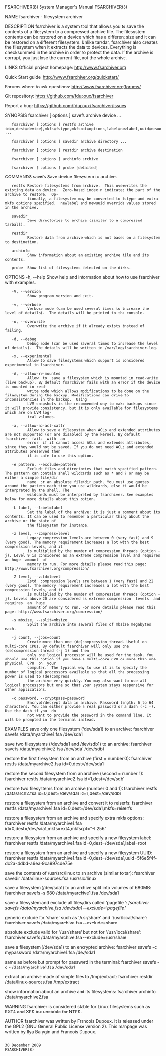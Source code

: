 FSARCHIVER(8)                                                          System Manager's Manual                                                         FSARCHIVER(8)

NAME
       fsarchiver - filesystem archiver

DESCRIPTION
       fsarchiver  is  a system tool that allows you to save the contents of a filesystem to a compressed archive file. The filesystem contents can be restored on a
       device which has a different size and it can be restored on a different filesystem. Unlike tar/dar, fsarchiver also creates the filesystem when  it  extracts
       the  data  to  devices. Everything is checksummed in the archive in order to protect the data. If the archive is corrupt, you just lose the current file, not
       the whole archive.

LINKS
   Official project homepage:
       http://www.fsarchiver.org

   Quick Start guide:
       http://www.fsarchiver.org/quickstart/

   Forums where to ask questions:
       http://www.fsarchiver.org/forums/

   Git repository:
       https://github.com/fdupoux/fsarchiver

   Report a bug:
       https://github.com/fdupoux/fsarchiver/issues

SYNOPSIS
       fsarchiver [ options ] savefs archive device ...

       fsarchiver [ options ] restfs archive id=n,dest=device[,mkfs=fstype,mkfsopt=options,label=newlabel,uuid=newuuid] ...

       fsarchiver [ options ] savedir archive directory ...

       fsarchiver [ options ] restdir archive destination

       fsarchiver [ options ] archinfo archive

       fsarchiver [ options ] probe [detailed]

COMMANDS
       savefs Save device filesystem to archive.

       restfs Restore filesystems from archive.  This overwrites the existing data on device.  Zero-based index n indicates the part of the archive to restore.  Op‐
              tionally, a filesystem may be converted to fstype and extra mkfs options specified.  newlabel and newuuid override values stored in the archive.

       savedir
              Save directories to archive (similar to a compressed tarball).

       restdir
              Restore data from archive which is not based on a filesystem to destination.

       archinfo
              Show information about an existing archive file and its contents.

       probe  Show list of filesystems detected on the disks.

OPTIONS
       -h, --help
              Show help and information about how to use fsarchiver with examples.

       -V, --version
              Show program version and exit.

       -v, --verbose
              Verbose mode (can be used several times to increase the level of details).  The details will be printed to the console.

       -o, --overwrite
              Overwrite the archive if it already exists instead of failing.

       -d, --debug
              Debug mode (can be used several times to increase the level of details).  The details will be written in /var/log/fsarchiver.log.

       -x, --experimental
              Allow to save filesystems which support is considered experimental in fsarchiver.

       -A, --allow-rw-mounted
              Allow  to  save a filesystem which is mounted in read-write (live backup). By default fsarchiver fails with an error if the device is mounted in read-
              write mode which allows modifications to be done on the filesystem during the backup. Modifications can drive to inconsistencies in the backup.  Using
              LVM snapshots is the recommended way to make backups since it will provide consistency, but it is only available for filesystems which are on LVM log‐
              ical volumes.

       -a, --allow-no-acl-xattr
              Allow to save a filesystem when ACLs and extended attributes are not supported (or are disabled) by the kernel. By default fsarchiver  fails  with  an
              error  if it cannot access ACLs and extended attributes, since they would not be saved. If you do not need ACLs and extended attributes preserved then
              it is safe to use this option.

       -e pattern, --exclude=pattern
              Exclude files and directories that match specified pattern. The pattern can contain shell wildcards such as * and ? or may be either a simple file/dir
              name  or an absolute file/dir path. You must use quotes around the pattern each time you use wildcards, else it would be interpreted by the shell. The
              wildcards must be interpreted by fsarchiver. See examples below for more details about this option.

       -L label, --label=label
              Set the label of the archive: it is just a comment about its contents. It can be used to remember a particular thing about the archive or the state of
              the filesystem for instance.

       -z level, --compress=level
              Legacy compression levels are between 0 (very fast) and 9 (very good). The memory requirement increases a lot with the best compression levels, and it
              is multiplied by the number of compression threads (option -j). Level 9 is considered as an extreme compression level and requires an huge  amount  of
              memory to run. For more details please read this page: http://www.fsarchiver.org/compression/

       -Z level, --zstd=level
              Zstd  compression levels are between 1 (very fast) and 22 (very good). The memory requirement increases a lot with the best compression levels, and it
              is multiplied by the number of compression threads (option -j). Levels above 20 are considered as extreme compression  levels  and  requires  an  huge
              amount of memory to run. For more details please read this page: http://www.fsarchiver.org/compression/

       -s mbsize, --split=mbsize
              Split the archive into several files of mbsize megabytes each.

       -j count, --jobs=count
              Create more than one (de)compression thread. Useful on multi-core CPUs. By default fsarchiver will only use one (de)compression thread (-j 1) and then
              only one logical processor will be used for the task. You should use this option if you have a multi-core CPU or more than one physical  CPU  on  your
              computer.  The typical way to use it is to specify the number of logical processors available so that all the processing power is used to (de)compress
              the archive very quickly. You may also want to use all logical processors but one so that your system stays responsive for other applications.

       -c password, --cryptpass=password
              Encrypt/decrypt data in archive. Password length: 6 to 64 characters. You can either provide a real password or a dash (-c -). Use the dash if you  do
              not want to provide the password in the command line. It will be prompted in the terminal instead.

EXAMPLES
   save only one filesystem (/dev/sda1) to an archive:
       fsarchiver savefs /data/myarchive1.fsa /dev/sda1

   save two filesystems (/dev/sda1 and /dev/sdb1) to an archive:
       fsarchiver savefs /data/myarchive2.fsa /dev/sda1 /dev/sdb1

   restore the first filesystem from an archive (first = number 0):
       fsarchiver restfs /data/myarchive2.fsa id=0,dest=/dev/sda1

   restore the second filesystem from an archive (second = number 1):
       fsarchiver restfs /data/myarchive2.fsa id=1,dest=/dev/sdb1

   restore two filesystems from an archive (number 0 and 1):
       fsarchiver restfs /data/arch2.fsa id=0,dest=/dev/sda1 id=1,dest=/dev/sdb1

   restore a filesystem from an archive and convert it to reiserfs:
       fsarchiver restfs /data/myarchive1.fsa id=0,dest=/dev/sda1,mkfs=reiserfs

   restore a filesystem from an archive and specify extra mkfs options:
       fsarchiver restfs /data/myarchive1.fsa id=0,dest=/dev/sda1,mkfs=ext4,mkfsopt="-I 256"

   restore a filesystem from an archive and specify a new filesystem label:
       fsarchiver restfs /data/myarchive1.fsa id=0,dest=/dev/sda1,label=root

   restore a filesystem from an archive and specify a new filesystem UUID:
       fsarchiver restfs /data/myarchive1.fsa id=0,dest=/dev/sda1,uuid=5f6e5f4f-dc2a-4dbd-a6ea-9ca997cde75e

   save the contents of /usr/src/linux to an archive (similar to tar):
       fsarchiver savedir /data/linux-sources.fsa /usr/src/linux

   save a filesystem (/dev/sda1) to an archive split into volumes of 680MB:
       fsarchiver savefs -s 680 /data/myarchive1.fsa /dev/sda1

   save a filesystem and exclude all files/dirs called 'pagefile.*':
       fsarchiver savefs /data/myarchive.fsa /dev/sda1 --exclude='pagefile.*'

   generic exclude for 'share' such as '/usr/share' and '/usr/local/share':
       fsarchiver savefs /data/myarchive.fsa --exclude=share

   absolute exclude valid for '/usr/share' but not for '/usr/local/share':
       fsarchiver savefs /data/myarchive.fsa --exclude=/usr/share

   save a filesystem (/dev/sda1) to an encrypted archive:
       fsarchiver savefs -c mypassword /data/myarchive1.fsa /dev/sda1

   same as before but prompt for password in the terminal:
       fsarchiver savefs -c - /data/myarchive1.fsa /dev/sda1

   extract an archive made of simple files to /tmp/extract:
       fsarchiver restdir /data/linux-sources.fsa /tmp/extract

   show information about an archive and its filesystems:
       fsarchiver archinfo /data/myarchive2.fsa

WARNING
       fsarchiver is considered stable for Linux filesystems such as EXT4 and XFS but unstable for NTFS.

AUTHOR
       fsarchiver was written by Francois Dupoux. It is released under the GPL2 (GNU General Public License version 2). This manpage was written by Ilya Barygin and
       Francois Dupoux.

                                                                          30 December 2009                                                             FSARCHIVER(8)
